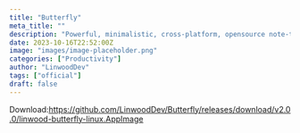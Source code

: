 ```yaml
---
title: "Butterfly"
meta_title: ""
description: "Powerful, minimalistic, cross-platform, opensource note-taking app"
date: 2023-10-16T22:52:00Z
image: "images/image-placeholder.png"
categories: ["Productivity"]
author: "LinwoodDev"
tags: ["official"]
draft: false
---
```


Download:https://github.com/LinwoodDev/Butterfly/releases/download/v2.0.0/linwood-butterfly-linux.AppImage

